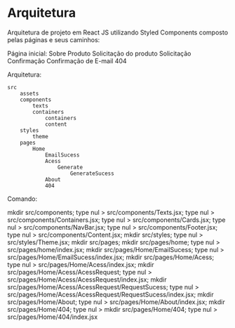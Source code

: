 # Arquitetura

Arquitetura de projeto em React JS utilizando Styled Components 
composto pelas páginas e seus caminhos:

Página inicial:
	Sobre
	Produto
		Solicitação do produto
			Solicitação
				Confirmação
	Confirmação de E-mail
	404


Arquitetura:


	src
		assets
		components
			texts
			containers
				containers
				content
		styles
			theme
		pages	
			Home
				EmailSucess
				Acess
					Generate
						GenerateSucess
				About
				404

Comando:

mkdir src/components; type nul > src/components/Texts.jsx; type nul > src/components/Containers.jsx; type nul > src/components/Cards.jsx; type nul > src/components/NavBar.jsx;  type nul > src/components/Footer.jsx; type nul > src/components/Content.jsx; mkdir src/styles; type nul > src/styles/Theme.jsx; mkdir src/pages; mkdir src/pages/home; type nul >  src/pages/home/index.jsx; mkdir src/pages/Home/EmailSucess; type nul > src/pages/Home/EmailSucess/index.jsx; mkdir src/pages/Home/Acess; type nul > src/pages/Home/Acess/index.jsx; mkdir src/pages/Home/Acess/AcessRequest; type nul > src/pages/Home/Acess/AcessRequest/index.jsx; mkdir src/pages/Home/Acess/AcessRequest/RequestSucess; type nul > src/pages/Home/Acess/AcessRequest/RequestSucess/index.jsx; mkdir src/pages/Home/About; type nul > src/pages/Home/About/index.jsx; mkdir src/pages/Home/404; type nul > mkdir src/pages/Home/404; type nul > src/pages/Home/404/index.jsx
